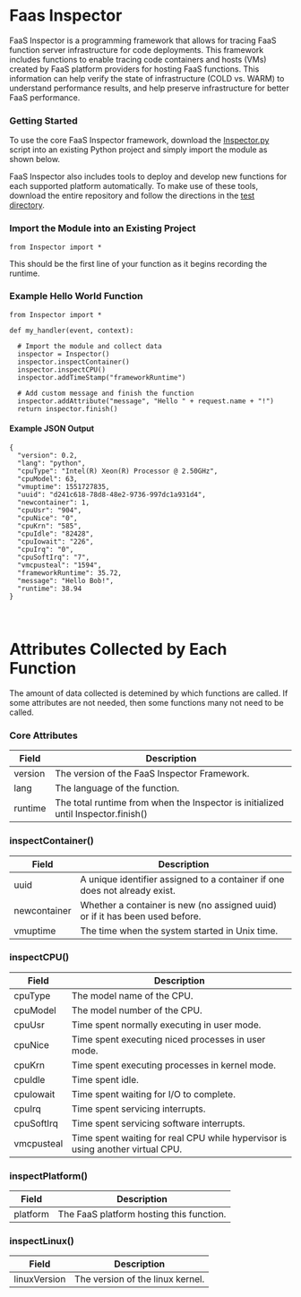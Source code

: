 # Faas Inspector

FaaS Inspector is a programming framework that allows for tracing FaaS function server infrastructure for code deployments. This framework includes functions to enable tracing code containers and hosts (VMs) created by FaaS platform providers for hosting FaaS functions. This information can help verify the state of infrastructure (COLD vs. WARM) to understand performance results, and help preserve infrastructure for better FaaS performance.

### Getting Started

To use the core FaaS Inspector framework, download the [Inspector.py](./src/Inspector.py) script into an existing Python project and simply import the module as shown below.

FaaS Inspector also includes tools to deploy and develop new functions for each supported platform automatically. To make use of these tools, download the entire repository and follow the directions in the [test directory](./test). 

### Import the Module into an Existing Project

```
from Inspector import *
```
This should be the first line of your function as it begins recording the runtime.

### Example Hello World Function

```
from Inspector import *

def my_handler(event, context):
  
  # Import the module and collect data
  inspector = Inspector()
  inspector.inspectContainer()
  inspector.inspectCPU()
  inspector.addTimeStamp("frameworkRuntime")

  # Add custom message and finish the function
  inspector.addAttribute("message", "Hello " + request.name + "!")
  return inspector.finish()

```

#### Example JSON Output

```
{
  "version": 0.2,
  "lang": "python",
  "cpuType": "Intel(R) Xeon(R) Processor @ 2.50GHz",
  "cpuModel": 63,
  "vmuptime": 1551727835,
  "uuid": "d241c618-78d8-48e2-9736-997dc1a931d4",
  "newcontainer": 1,
  "cpuUsr": "904",
  "cpuNice": "0",
  "cpuKrn": "585",
  "cpuIdle": "82428",
  "cpuIowait": "226",
  "cpuIrq": "0",
  "cpuSoftIrq": "7",
  "vmcpusteal": "1594",
  "frameworkRuntime": 35.72,
  "message": "Hello Bob!",
  "runtime": 38.94
}
```
&nbsp;

# Attributes Collected by Each Function

The amount of data collected is detemined by which functions are called. If some attributes are not needed, then some functions many not need to be called.

### Core Attributes

| **Field** | **Description** |
| --------- | --------------- |
| version | The version of the FaaS Inspector Framework. |
| lang | The language of the function. |
| runtime | The total runtime from when the Inspector is initialized until Inspector.finish() |

### inspectContainer()

| **Field** | **Description** |
| --------- | --------------- |
| uuid | A unique identifier assigned to a container if one does not already exist. |
| newcontainer | Whether a container is new (no assigned uuid) or if it has been used before. |
| vmuptime | The time when the system started in Unix time.|

### inspectCPU()

| **Field** | **Description** |
| --------- | --------------- |
| cpuType | The model name of the CPU. |
| cpuModel | The model number of the CPU. |
| cpuUsr | Time spent normally executing in user mode. |
| cpuNice | Time spent executing niced processes in user mode. |
| cpuKrn | Time spent executing processes in kernel mode. |
| cpuIdle | Time spent idle. |
| cpuIowait | Time spent waiting for I/O to complete. |
| cpuIrq | Time spent servicing interrupts. |
| cpuSoftIrq | Time spent servicing software interrupts. |
| vmcpusteal | Time spent waiting for real CPU while hypervisor is using another virtual CPU. |

### inspectPlatform()

| **Field** | **Description** |
| --------- | --------------- |
| platform | The FaaS platform hosting this function. |

### inspectLinux()

| **Field** | **Description** |
| --------- | --------------- |
| linuxVersion | The version of the linux kernel. |

&nbsp;
